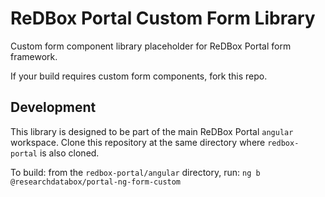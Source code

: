 # ReDBox Portal Custom Form Library

Custom form component library placeholder for ReDBox Portal form framework. 

If your build requires custom form components, fork this repo.

## Development

This library is designed to be part of the main ReDBox Portal `angular` workspace. Clone this repository at the same directory where `redbox-portal` is also cloned.

To build: from the `redbox-portal/angular` directory, run: `ng b @researchdatabox/portal-ng-form-custom`